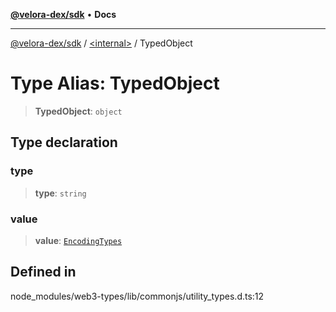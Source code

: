 [**@velora-dex/sdk**](../../README.md) • **Docs**

***

[@velora-dex/sdk](../../globals.md) / [\<internal\>](../README.md) / TypedObject

# Type Alias: TypedObject

> **TypedObject**: `object`

## Type declaration

### type

> **type**: `string`

### value

> **value**: [`EncodingTypes`](../namespaces/Users_alexeyshchur_Desktop_Repos_paraswap-sdk_node_modules_web3-types_lib_commonjs_index/type-aliases/EncodingTypes.md)

## Defined in

node\_modules/web3-types/lib/commonjs/utility\_types.d.ts:12
